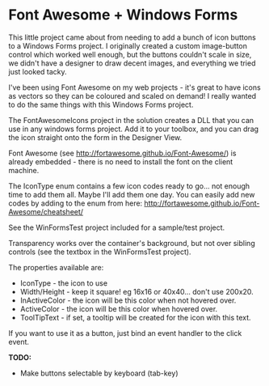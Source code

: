 # Font Awesome + Windows Forms

This little project came about from needing to add a bunch of icon buttons to a Windows Forms project. I originally created a custom image-button control which worked well enough, but the buttons couldn't scale in size, we didn't have a designer to draw decent images, and everything we tried just looked tacky.

I've been using Font Awesome on my web projects - it's great to have icons as vectors so they can be coloured and scaled on demand! I really wanted to do the same things with this Windows Forms project.

The FontAwesomeIcons project in the solution creates a DLL that you can use in any windows forms project. Add it to your toolbox, and you can drag the icon straight onto the form in the Designer View.

Font Awesome (see http://fortawesome.github.io/Font-Awesome/) is already embedded - there is no need to install the font on the client machine.

The IconType enum contains a few icon codes ready to go... not enough time to add them all. Maybe I'll add them one day. You can easily add new codes by adding to the enum from here: http://fortawesome.github.io/Font-Awesome/cheatsheet/

See the WinFormsTest project included for a sample/test project.

Transparency works over the container's background, but not over sibling controls (see the textbox in the WinFormsTest project).

The properties available are:

* IconType - the icon to use
* Width/Height - keep it square! eg 16x16 or 40x40... don't use 200x20.
* InActiveColor - the icon will be this color when not hovered over.
* ActiveColor - the icon will be this color when hovered over.
* ToolTipText - if set, a tooltip will be created for the icon with this text.

If you want to use it as a button, just bind an event handler to the click event.

**TODO:**

* Make buttons selectable by keyboard (tab-key)

